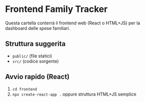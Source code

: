 # Frontend Family Tracker

Questa cartella conterrà il frontend web (React o HTML+JS) per la dashboard delle spese familiari.

## Struttura suggerita
- `public/` (file statici)
- `src/` (codice sorgente)

## Avvio rapido (React)

1. `cd frontend`
2. `npx create-react-app .` oppure struttura HTML+JS semplice


